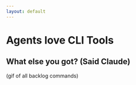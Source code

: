 ```yaml
---
layout: default
---
```


# Agents love CLI Tools

## What else you got? (Said Claude)
(gif of all backlog commands)
